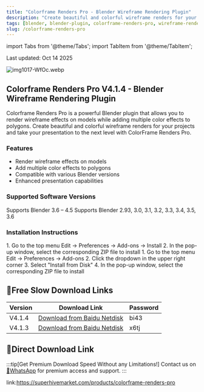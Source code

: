 ```yaml
---
title: "Colorframe Renders Pro - Blender Wireframe Rendering Plugin"
description: "Create beautiful and colorful wireframe renders for your projects with ColorFrame Renders Pro plugin for Blender"
tags: [blender, blender-plugin, colorframe-renders-pro, wireframe-rendering]
slug: /colorframe-renders-pro
---
```


import Tabs from '@theme/Tabs';
import TabItem from '@theme/TabItem';

Last updated: Oct 14 2025

![img1017-WfOc.webp](https://list.ucards.store/d/img/img1017-WfOc.webp)
## Colorframe Renders Pro V4.1.4 - Blender Wireframe Rendering Plugin

Colorframe Renders Pro is a powerful Blender plugin that allows you to render wireframe effects on models while adding multiple color effects to polygons. Create beautiful and colorful wireframe renders for your projects and take your presentation to the next level with ColorFrame Renders Pro.

### Features

- Render wireframe effects on models
- Add multiple color effects to polygons
- Compatible with various Blender versions
- Enhanced presentation capabilities

### Supported Software Versions

<Tabs>
<TabItem value="v414" label="V4.1.4" default>
Supports Blender 3.6 – 4.5
</TabItem>
<TabItem value="v413" label="V4.1.3">
Supports Blender 2.93, 3.0, 3.1, 3.2, 3.3, 3.4, 3.5, 3.6
</TabItem>
</Tabs>

### Installation Instructions

<Tabs groupId="blender-version">
<TabItem value="blender4" label="Blender 4 or Lower" default>
1. Go to the top menu Edit → Preferences → Add-ons → Install
2. In the pop-up window, select the corresponding ZIP file to install
</TabItem>
<TabItem value="blender41" label="Blender 4.1 or Higher">
1. Go to the top menu Edit → Preferences → Add-ons
2. Click the dropdown in the upper right corner
3. Select "Install from Disk"
4. In the pop-up window, select the corresponding ZIP file to install
</TabItem>
</Tabs>

## 🐌Free Slow Download Links

| Version | Download Link | Password |
|--------|---------------|----------|
| V4.1.4 | [Download from Baidu Netdisk](https://pan.baidu.com/s/1_q4HCb6CZYSgFBvTriZRdA?pwd=bi43) | bi43 |
| V4.1.3 | [Download from Baidu Netdisk](https://pan.baidu.com/s/1c1MS8XpxYU2y2g_I6baCyA?pwd=x6tj) | x6tj |

## 🚀Direct Download Link
:::tip[Get Premium Download Speed Without any Limitations!]
Contact us on [💬WhatsApp](https://wa.me/+8613237610083) for premium  access and support.
:::

link:https://superhivemarket.com/products/colorframe-renders-pro